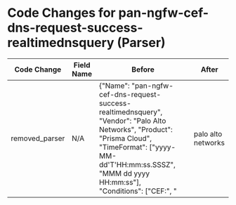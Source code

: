 # Code Changes for pan-ngfw-cef-dns-request-success-realtimednsquery (Parser)

| Code Change | Field Name | Before | After |
|-------------|------------|--------|-------|
| removed_parser | N/A | {"Name": "pan-ngfw-cef-dns-request-success-realtimednsquery", "Vendor": "Palo Alto Networks", "Product": "Prisma Cloud", "TimeFormat": ["yyyy-MM-dd'T'HH:mm:ss.SSSZ", "MMM dd yyyy HH:mm:ss"], "Conditions": ["CEF:", "|palo alto networks|LF|", "|DNS|realtime_dns_query|"], "Fields": ["\srt=({time}\w{3}\s\d\d\s\d\d\d\d\s\d\d:\d\d:\d\d)\s", "\sPanOSDNSResolverIP=({dest_ip}((([0-9a-fA-F.]{0,4}):{1,2}){1,7}([0-9a-fA-F]){0,4})|(((25[0-5]|(2[0-4]|1\d|[0-9]|)\d)\.?\b){4}))", "((?:1969-[^,]+?)|({time}\d\d\d\d-\d\d-\d\dT\d\d:\d\d:\d\d\.\d+[\+-]\d+:\d+))"], "ParserVersion": "v1.0.0"} | N/A |